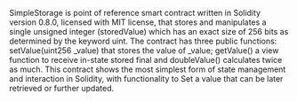 SimpleStorage is point of reference smart contract written in Solidity version 0.8.0, licensed with MIT license, that stores and
manipulates a single unsigned integer (storedValue) which has an exact size of 256 bits as determined by the keyword uint. 
The contract has three public functions: setValue(uint256 _value) that stores the value of _value; getValue() a view function to 
receive in-state stored final and doubleValue() calculates twice as much. This contract shows the most simplest form of state management
and interaction in Solidity, with functionality to Set a value that can be later retrieved or further updated.
